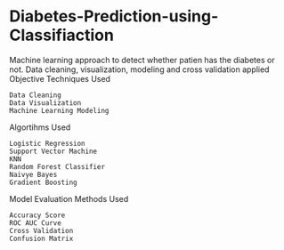# Diabetes-Prediction-using-Classifiaction
Machine learning approach to detect whether patien has the diabetes or not. Data cleaning, visualization, modeling and cross validation applied 
Objective
Techniques Used

    Data Cleaning
    Data Visualization
    Machine Learning Modeling

Algortihms Used

    Logistic Regression
    Support Vector Machine
    KNN
    Random Forest Classifier
    Naivye Bayes
    Gradient Boosting

Model Evaluation Methods Used

    Accuracy Score
    ROC AUC Curve
    Cross Validation
    Confusion Matrix
